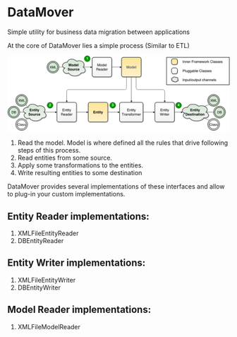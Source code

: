 DataMover
=========

Simple utility for business data migration between applications

At the core of DataMover lies a simple process (Similar to ETL)

![Process Overview](/docs/images/Process_overview.png "Process Overview")

1. Read the model. Model is where defined all the rules that drive following steps of this process.
2. Read entities from some source.
3. Apply some transformations to the entities.
4. Write resulting entities to some destination

DataMover provides several implementations of these interfaces and allow to plug-in your custom implementations.

Entity Reader implementations:
------
1. XMLFileEntityReader
2. DBEntityReader

Entity Writer implementations:
------
1. XMLFileEntityWriter
2. DBEntityWriter

Model Reader implementations:
------
1. XMLFileModelReader
